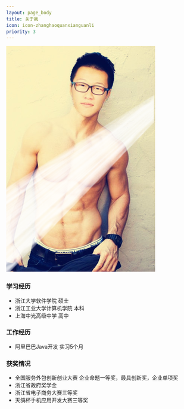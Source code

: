 ```yaml
---
layout: page_body
title: 关于我
icon: icon-zhanghaoquanxianguanli
priority: 3
---
```

![一个神秘的男人](../assets/images/me.png)

### 学习经历
* 浙江大学软件学院 硕士
* 浙江工业大学计算机学院 本科
* 上海中光高级中学 高中

### 工作经历
* 阿里巴巴Java开发 实习5个月

### 获奖情况
* 全国服务外包创新创业大赛 企业命题一等奖，最具创新奖，企业单项奖
* 浙江省政府奖学金
* 浙江省电子商务大赛三等奖
* 天鸽杯手机应用开发大赛三等奖